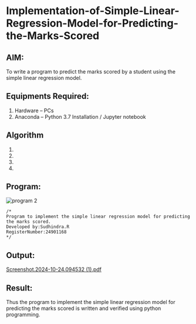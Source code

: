 # Implementation-of-Simple-Linear-Regression-Model-for-Predicting-the-Marks-Scored

## AIM:
To write a program to predict the marks scored by a student using the simple linear regression model.

## Equipments Required:
1. Hardware – PCs
2. Anaconda – Python 3.7 Installation / Jupyter notebook

## Algorithm
1. 
2. 
3. 
4. 

## Program:

![program 2](https://github.com/user-attachments/assets/7b665f21-9b42-4d62-a480-719cdc022b69)


```
/*
Program to implement the simple linear regression model for predicting the marks scored.
Developed by:Sudhindra.R
RegisterNumber:24901168
*/
```

## Output:

[Screenshot.2024-10-24.094532 (1).pdf](https://github.com/user-attachments/files/18285323/Screenshot.2024-10-24.094532.1.pdf)


## Result:
Thus the program to implement the simple linear regression model for predicting the marks scored is written and verified using python programming.
